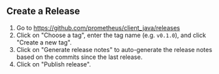 ## Create a Release 

1. Go to https://github.com/prometheus/client_java/releases
2. Click on "Choose a tag", enter the tag name (e.g. `v0.1.0`), and click "Create a new tag".
3. Click on "Generate release notes" to auto-generate the release notes based on the commits since the last release.
4. Click on "Publish release".

